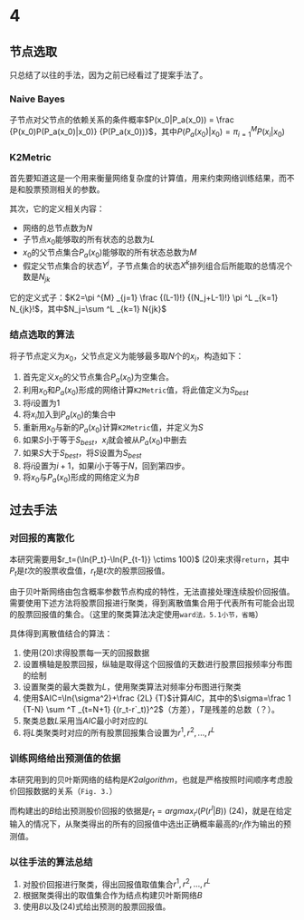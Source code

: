 # 4

## 节点选取

只总结了以往的手法，因为之前已经看过了提案手法了。

### Naive Bayes

子节点对父节点的依赖关系的条件概率$P(x_0|P_a(x_0)) = \frac {P(x_0)P(P_a(x_0)|x_0)} {P(P_a(x_0))}$，其中$P(P_a(x_0)|x_0)=\pi ^M _{i=1} P(x_i|x_0)$

### K2Metric

首先要知道这是一个用来衡量网络复杂度的计算值，用来约束网络训练结果，而不是和股票预测相关的参数。

其次，它的定义相关内容：

- 网络的总节点数为$N$
- 子节点$x_0$能够取的所有状态的总数为$L$
- $x_0$的父节点集合$P_a(x_0)$能够取的所有状态总数为$M$
- 假定父节点集合的状态$Y^j$，子节点集合的状态$X^k$排列组合后所能取的总情况个数是$N_{jk}$

它的定义式子：$K2=\pi ^{M} _{j=1} \frac {(L-1)!} {(N_j+L-1)!} \pi ^L _{k=1} N_{jk}!$，其中$N_j=\sum ^L _{k=1} N{jk}$

### 结点选取的算法

将子节点定义为$x_0$，父节点定义为能够最多取$N$个的$x_i$，构造如下：

1. 首先定义$x_0$的父节点集合$P_a(x_0)$为空集合。
2. 利用$x_0$和$P_a(x_0)$形成的网络计算`K2Metric`值，将此值定义为$S_{best}$
3. 将$i$设置为1
4. 将$x_i$加入到$P_a(x_0)$的集合中
5. 重新用$x_0$与新的$P_a(x_0)$计算`K2Metric`值，并定义为$S$
6. 如果$S$小于等于$S_{best}$，$x_i$就会被从$P_a(x_0)$中删去
7. 如果$S$大于$S_{best}$，将$S$设置为$S_{best}$
8. 将$i$设置为$i+1$，如果$i$小于等于$N$，回到第四步。
9. 将$x_0$与$P_a(x_0)$形成的网络定义为$B$

## 过去手法

### 对回报的离散化

本研究需要用$r_t=(\ln{P_t}-\ln{P_{t-1}} \ctims 100)$ (20)来求得`return`，其中$P_t$是$t$次的股票收盘值，$r_t$是$t$次的股票回报值。

由于贝叶斯网络由包含概率参数节点构成的特性，无法直接处理连续股价回报值。需要使用下述方法将股票回报进行聚类，得到离散值集合用于代表所有可能会出现的股票回报值的集合。（这里的聚类算法决定使用`ward法，5.1小节，省略`）

具体得到离散值结合的算法：

1. 使用(20)求得股票每一天的回报数据
2. 设置横轴是股票回报，纵轴是取得这个回报值的天数进行股票回报频率分布图的绘制
3. 设置聚类的最大类数为$L$，使用聚类算法对频率分布图进行聚类
4. 使用$AIC=\ln{\sigma^2}+\frac {2L} {T}$计算$AIC$，其中的$\sigma=\frac 1 {T-N} \sum ^T _{t=N+1} {(r_t-r`_t)}^2$（方差），$T$是残差的总数（？）。
5. 聚类总数$L$采用当$AIC$最小时对应的$L$
6. 将$L$类聚类时对应的所有股票回报集合设置为${r^1, r^2, ..., r^L}$

### 训练网络给出预测值的依据

本研究用到的贝叶斯网络的结构是$K2 algorithm$，也就是严格按照时间顺序考虑股价回报数据的关系（`Fig. 3.`）

而构建出的$B$给出预测股价回报的依据是$r_t=argmax_{r^l}(P(r^l|B))$ (24)，就是在给定输入的情况下，从聚类得出的所有的回报值中选出正确概率最高的$r_l$作为输出的预测值。

### 以往手法的算法总结

1. 对股价回报进行聚类，得出回报值取值集合${r^1, r^2, ..., r^L}$
2. 根据聚类得出的取值集合作为结点构建贝叶斯网络$B$
3. 使用$B$以及(24)式给出预测的股票回报值。

